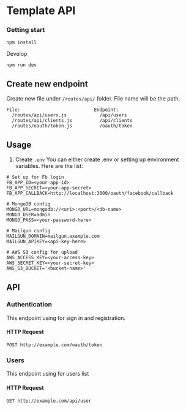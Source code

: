 # Template API

### Getting start
```
npm install
```

Develop
```
npm run dev
```
## Create new endpoint
Create new file under `/routes/api/` folder. File name will be the path.
```
File:                           Endpoint:
  /routes/api/users.js            /api/users
  /routes/api/clients.js          /api/clients
  /routes/oauth/token.js          /oauth/token
```

## Usage
1. Create `.env`
You can either create .env or setting up environment variables. Here are the list:
```
# Set up for Fb login
FB_APP_ID=<your-app-id>
FB_APP_SECRET=<your-app-secret>
FB_APP_CALLBACK=http://localhost:3000/oauth/facebook/callback

# MongoDB config
MONGO_URL=mongodb://<uri>:<port>/<db-name>
MONGO_USER=admin
MONGO_PASS=<your-password-here>

# Mailgun config
MAILGUN_DOMAIN=mailgun.example.com
MAILGUN_APIKEY=<api-key-here>

# AWS S3 config for upload
AWS_ACCESS_KEY=<your-access-key>
AWS_SECRET_KEY=<your-secret-key>
AWS_S3_BUCKET='<bucket-name>'
```

## API

### Authentication
This endpoint using for sign in and registration.

#### HTTP Request
`POST http://example.com/oauth/token`

### Users
This endpoint using for users list

#### HTTP Request
`GET http://example.com/api/user`
